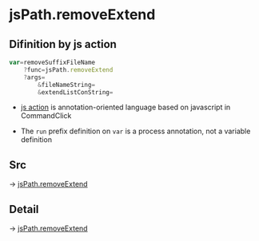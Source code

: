 # jsPath.removeExtend

## Difinition by js action

```js.js
var=removeSuffixFileName
	?func=jsPath.removeExtend
	?args=
		&fileNameString=
		&extendListConString=
```

- [js action](#) is annotation-oriented language based on javascript in CommandClick

- The `run` prefix definition on `var` is a process annotation, not a variable definition

## Src

-> [jsPath.removeExtend](https://github.com/puutaro/CommandClick/blob/master/app/src/main/java/com/puutaro/commandclick/fragment_lib/terminal_fragment/js_interface/JsPath.kt#L62)

## Detail

-> [jsPath.removeExtend](https://github.com/puutaro/CommandClick/blob/master/md/developer/js_interface/details/JsPath/removeExtend.md)
